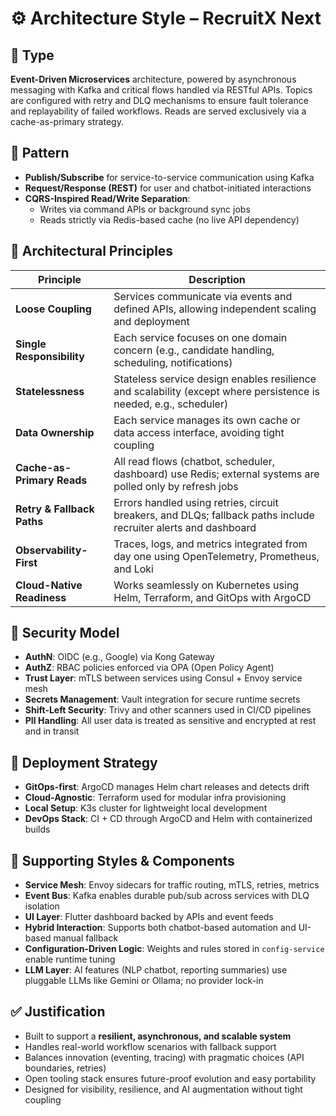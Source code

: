 # ⚙️ Architecture Style – RecruitX Next

## 🔧 Type

**Event-Driven Microservices** architecture, powered by asynchronous messaging with Kafka and critical flows handled via
RESTful APIs. Topics are configured with retry and DLQ mechanisms to ensure fault tolerance and replayability of failed
workflows. Reads are served exclusively via a cache-as-primary strategy.

## 🧱 Pattern

- **Publish/Subscribe** for service-to-service communication using Kafka
- **Request/Response (REST)** for user and chatbot-initiated interactions
- **CQRS-Inspired Read/Write Separation**:
    - Writes via command APIs or background sync jobs
    - Reads strictly via Redis-based cache (no live API dependency)

## 📐 Architectural Principles

| Principle                  | Description                                                                                                       |
|----------------------------|-------------------------------------------------------------------------------------------------------------------|
| **Loose Coupling**         | Services communicate via events and defined APIs, allowing independent scaling and deployment                     |
| **Single Responsibility**  | Each service focuses on one domain concern (e.g., candidate handling, scheduling, notifications)                  |
| **Statelessness**          | Stateless service design enables resilience and scalability (except where persistence is needed, e.g., scheduler) |
| **Data Ownership**         | Each service manages its own cache or data access interface, avoiding tight coupling                              |
| **Cache-as-Primary Reads** | All read flows (chatbot, scheduler, dashboard) use Redis; external systems are polled only by refresh jobs        |
| **Retry & Fallback Paths** | Errors handled using retries, circuit breakers, and DLQs; fallback paths include recruiter alerts and dashboard   |
| **Observability-First**    | Traces, logs, and metrics integrated from day one using OpenTelemetry, Prometheus, and Loki                       |
| **Cloud-Native Readiness** | Works seamlessly on Kubernetes using Helm, Terraform, and GitOps with ArgoCD                                      |

## 🔐 Security Model

- **AuthN**: OIDC (e.g., Google) via Kong Gateway
- **AuthZ**: RBAC policies enforced via OPA (Open Policy Agent)
- **Trust Layer**: mTLS between services using Consul + Envoy service mesh
- **Secrets Management**: Vault integration for secure runtime secrets
- **Shift-Left Security**: Trivy and other scanners used in CI/CD pipelines
- **PII Handling**: All user data is treated as sensitive and encrypted at rest and in transit

## 🚀 Deployment Strategy

- **GitOps-first**: ArgoCD manages Helm chart releases and detects drift
- **Cloud-Agnostic**: Terraform used for modular infra provisioning
- **Local Setup**: K3s cluster for lightweight local development
- **DevOps Stack**: CI + CD through ArgoCD and Helm with containerized builds

## 🧩 Supporting Styles & Components

- **Service Mesh**: Envoy sidecars for traffic routing, mTLS, retries, metrics
- **Event Bus**: Kafka enables durable pub/sub across services with DLQ isolation
- **UI Layer**: Flutter dashboard backed by APIs and event feeds
- **Hybrid Interaction**: Supports both chatbot-based automation and UI-based manual fallback
- **Configuration-Driven Logic**: Weights and rules stored in `config-service` enable runtime tuning
- **LLM Layer**: AI features (NLP chatbot, reporting summaries) use pluggable LLMs like Gemini or Ollama; no provider
  lock-in

## ✅ Justification

- Built to support a **resilient, asynchronous, and scalable system**
- Handles real-world workflow scenarios with fallback support
- Balances innovation (eventing, tracing) with pragmatic choices (API boundaries, retries)
- Open tooling stack ensures future-proof evolution and easy portability
- Designed for visibility, resilience, and AI augmentation without tight coupling
